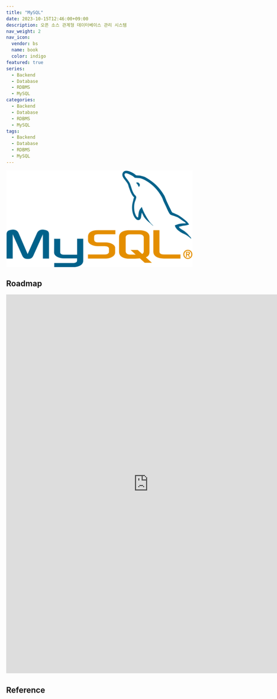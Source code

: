 ```yaml
---
title: "MySQL"
date: 2023-10-15T12:46:00+09:00
description: 오픈 소스 관계형 데이터베이스 관리 시스템
nav_weight: 2
nav_icon:
  vendor: bs
  name: book
  color: indigo
featured: true
series:
  - Backend
  - Database
  - RDBMS
  - MySQL
categories:
  - Backend
  - Database
  - RDBMS
  - MySQL
tags:
  - Backend
  - Database
  - RDBMS
  - MySQL
---
```


![MySQL DB](mysql.png#center)

## Roadmap

<p align="center">
<iframe width="768" height="1024" src="https://roadmap.sh/sql?s=652b754df43a58c923ce9d26" frameborder="0" allow="accelerometer; autoplay; encrypted-media; gyroscope; picture-in-picture" allowfullscreen></iframe>
</p>

## Reference
